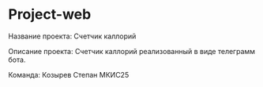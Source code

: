 # Project-web
Название проекта:
Счетчик каллорий

Описание проекта:
Счетчик каллорий реализованный в виде телеграмм бота.

Команда:
Козырев Степан МКИС25
